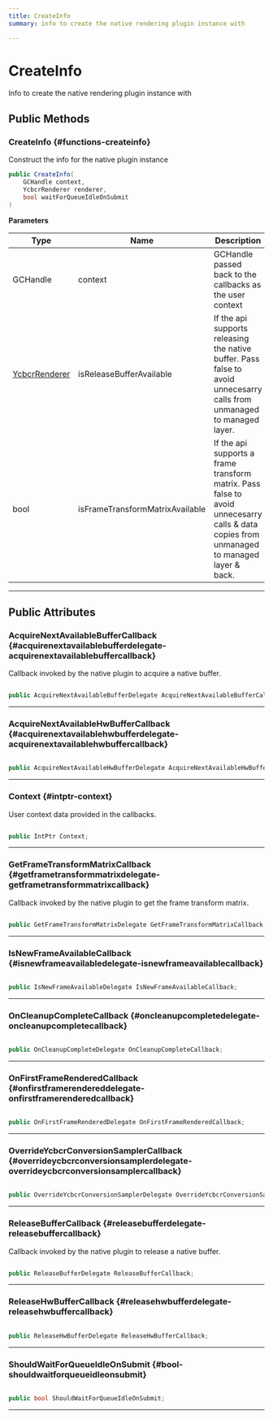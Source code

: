 ```yaml
---
title: CreateInfo
summary: info to create the native rendering plugin instance with 

---
```


# CreateInfo




Info to create the native rendering plugin instance with   





## Public Methods

###  CreateInfo {#functions-createinfo}

Construct the info for the native plugin instance 

```csharp
public CreateInfo(
    GCHandle context,
    YcbcrRenderer renderer,
    bool waitForQueueIdleOnSubmit
)
```


**Parameters**

| Type | Name  | Description  | 
|--|--|--|
| GCHandle |context|GCHandle passed back to the callbacks as the user context|
| [YcbcrRenderer](/versioned_docs/version-22-Mar-2023/unity-api/api/UnityEngine.XR.MagicLeap/YcbcrRenderer/UnityEngine.XR.MagicLeap.YcbcrRenderer.md) |isReleaseBufferAvailable|If the api supports releasing the native buffer. Pass false to avoid unnecesarry calls from unmanaged to managed layer.|
| bool |isFrameTransformMatrixAvailable|If the api supports a frame transform matrix. Pass false to avoid unnecesarry calls & data copies from unmanaged to managed layer & back.|






-----------

## Public Attributes

### AcquireNextAvailableBufferCallback {#acquirenextavailablebufferdelegate-acquirenextavailablebuffercallback}

Callback invoked by the native plugin to acquire a native buffer. 

```csharp

public AcquireNextAvailableBufferDelegate AcquireNextAvailableBufferCallback;

```






-----------

### AcquireNextAvailableHwBufferCallback {#acquirenextavailablehwbufferdelegate-acquirenextavailablehwbuffercallback}

```csharp

public AcquireNextAvailableHwBufferDelegate AcquireNextAvailableHwBufferCallback;

```






-----------

### Context {#intptr-context}

User context data provided in the callbacks. 

```csharp

public IntPtr Context;

```






-----------

### GetFrameTransformMatrixCallback {#getframetransformmatrixdelegate-getframetransformmatrixcallback}

Callback invoked by the native plugin to get the frame transform matrix. 

```csharp

public GetFrameTransformMatrixDelegate GetFrameTransformMatrixCallback;

```






-----------

### IsNewFrameAvailableCallback {#isnewframeavailabledelegate-isnewframeavailablecallback}

```csharp

public IsNewFrameAvailableDelegate IsNewFrameAvailableCallback;

```






-----------

### OnCleanupCompleteCallback {#oncleanupcompletedelegate-oncleanupcompletecallback}

```csharp

public OnCleanupCompleteDelegate OnCleanupCompleteCallback;

```






-----------

### OnFirstFrameRenderedCallback {#onfirstframerendereddelegate-onfirstframerenderedcallback}

```csharp

public OnFirstFrameRenderedDelegate OnFirstFrameRenderedCallback;

```






-----------

### OverrideYcbcrConversionSamplerCallback {#overrideycbcrconversionsamplerdelegate-overrideycbcrconversionsamplercallback}

```csharp

public OverrideYcbcrConversionSamplerDelegate OverrideYcbcrConversionSamplerCallback;

```






-----------

### ReleaseBufferCallback {#releasebufferdelegate-releasebuffercallback}

Callback invoked by the native plugin to release a native buffer. 

```csharp

public ReleaseBufferDelegate ReleaseBufferCallback;

```






-----------

### ReleaseHwBufferCallback {#releasehwbufferdelegate-releasehwbuffercallback}

```csharp

public ReleaseHwBufferDelegate ReleaseHwBufferCallback;

```






-----------

### ShouldWaitForQueueIdleOnSubmit {#bool-shouldwaitforqueueidleonsubmit}

```csharp

public bool ShouldWaitForQueueIdleOnSubmit;

```






-----------


